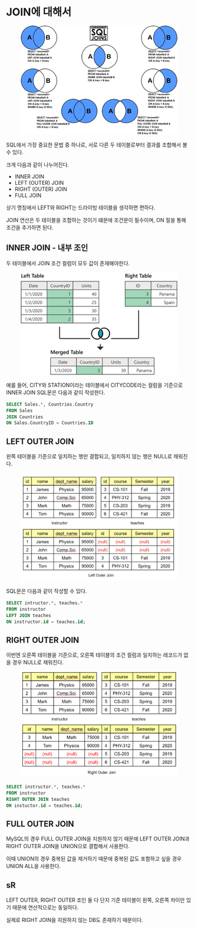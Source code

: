# JOIN에 대해서

<figure><img src="../../.gitbook/assets/image (2) (1) (1) (1).png" alt=""><figcaption></figcaption></figure>

SQL에서 가장 중요한 문법 중 하나로, 서로 다른 두 테이블로부터 결과를 조합해서 볼 수 있다.

크게 다음과 같이 나누어진다.

* INNER JOIN
* LEFT (OUTER) JOIN
* RIGHT (OUTER) JOIN
* FULL JOIN

상기 명칭에서 LEFT와 RIGHT는 드라이빙 테이블을 생각하면 편하다.

JOIN 연산은 두 테이블을 조합하는 것이기 떄문에 조건문이 필수이며, ON 절을 통해 조건을 추가하면 된다.

## INNER JOIN - 내부 조인

두 테이블에서 JOIN 조건 컬럼이 모두 값이 존재해야한다.

<figure><img src="../../.gitbook/assets/image (1) (1) (1) (1) (1) (1) (1) (1).png" alt=""><figcaption></figcaption></figure>

예를 들어, CITY와 STATION이라는 테이블에서 CITYCODE라는 컬럼을 기준으로 INNER JOIN SQL문은 다음과 같이 작성한다.

```sql
SELECT Sales.*, Countries.Country
FROM Sales
JOIN Countries
ON Sales.CountryID = Countries.ID
```

## LEFT OUTER JOIN

왼쪽 테이블을 기준으로 일치하는 행만 결합되고, 일치하지 않는 행은 NULL로 채워진다.

<figure><img src="../../.gitbook/assets/image (4).png" alt=""><figcaption></figcaption></figure>

SQL문은 다음과 같이 작성할 수 있다.

```sql
SELECT intructor.*, teaches.*
FROM instructor
LEFT JOIN teaches
ON instructor.id = teaches.id;
```

## RIGHT OUTER JOIN

이번엔 오른쪽 테이블을 기준으로, 오른쪽 테이블의 조건 컬럼과 일치하는 레코드가 없을 경우 NULL로 채워진다.

<figure><img src="../../.gitbook/assets/image (1) (1) (1) (1) (1) (1) (1).png" alt=""><figcaption></figcaption></figure>

```sql
SELECT instructor.*, teaches.*
FROM instructor
RIGHT OUTER JOIN teaches
ON instuctor.id = teaches.id;
```

## FULL OUTER JOIN

MySQL의 경우 FULL OUTER JOIN을 지원하지 않기 때문에 LEFT OUTER JOIN과 RIGHT OUTER JOIN을 UNION으로 결합해서 사용한다.

이때 UNION의 경우 중복된 값을 제거하기 때문에 중복된 값도 포함하고 싶을 경우 UNION ALL을 사용한다.

## sR

LEFT OUTER, RIGHT OUTER 조인 둘 다 단지 기준 테이블이 왼쪽, 오른쪽 차이만 있기 때문에 연산적으로는 동일하다.

실제로 RIGHT JOIN을 지원하지 않는 DB도 존재하기 때문이다.



